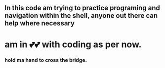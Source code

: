 ## In this code am trying to practice programing and navigation within the shell, anyone out there can help where necessary


# am in 💕💕 with coding as per now.

### hold ma hand to cross the bridge.

